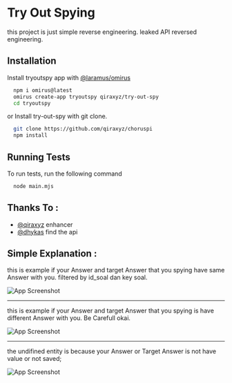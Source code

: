 
# Try Out Spying

this project is just simple reverse engineering. leaked API reversed engineering.
## Installation

Install tryoutspy app with [@laramus/omirus](https://github.com/laramus/omirus)

```bash
  npm i omirus@latest
  omirus create-app tryoutspy qiraxyz/try-out-spy
  cd tryoutspy
```

or Install try-out-spy with git clone.

```bash
  git clone https://github.com/qiraxyz/choruspi
  npm install
```
    
## Running Tests

To run tests, run the following command

```bash
  node main.mjs
```


## Thanks To :

- [@qiraxyz](https://www.github.com/qiraxyz) enhancer
- [@dhykas](https://github.com/dhykas) find the api


## Simple Explanation :

this is example if your Answer and target Answer that you spying have same Answer with you. filtered by id_soal dan key soal. 

![App Screenshot](https://i.ibb.co/MCxksRz/image.png)

---
this is example if your Answer and target Answer that you spying is have different Answer with you. Be Carefull okai.

![App Screenshot](https://i.ibb.co/m9L46sW/image.png)

---

the undifined entity is because your Answer or Target Answer is not have value or not saved;

![App Screenshot](https://i.ibb.co/VMM4H6q/image.png)


